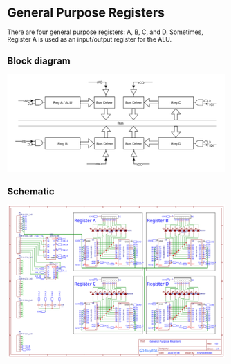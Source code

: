# General Purpose Registers
There are four general purpose registers: A, B, C, and D. Sometimes, Register A is used as an input/output register for
the ALU.

## Block diagram

![General Purpose Registers Diagram](../Images/BlockDiagram/Registers.svg)

## Schematic

![General Purpose Registers](../Images/Schematic/GeneralPurposeRegisters.svg)
